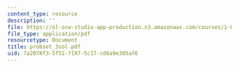 ```yaml
---
content_type: resource
description: ''
file: https://ol-ocw-studio-app-production.s3.amazonaws.com/courses/1-051-structural-engineering-design-fall-2003/7a2078f35f5271975c17cd6a9e305af6_probset_3sol.pdf
file_type: application/pdf
resourcetype: Document
title: probset_3sol.pdf
uid: 7a2078f3-5f52-7197-5c17-cd6a9e305af6
---
```

